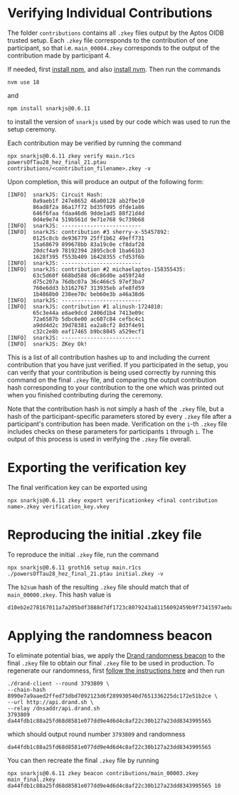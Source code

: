 # Verifying Individual Contributions


The folder `contributions` contains all `.zkey` files output by the Aptos OIDB trusted setup. Each `.zkey` file corresponds to the contribution of one participant, so that i.e. `main_00004.zkey` corresponds to the output of the contribution made by participant 4. 

If needed, first [install npm](https://docs.npmjs.com/downloading-and-installing-node-js-and-npm), and also [install nvm](https://github.com/nvm-sh/nvm?tab=readme-ov-file#installing-and-updating). Then run the commands

```
nvm use 18
```

and

```
npm install snarkjs@0.6.11
```

to install the version of `snarkjs` used by our code which was used to run the setup ceremony. 

Each contribution may be verified by running the command 

```
npx snarkjs@0.6.11 zkey verify main.r1cs powersOfTau28_hez_final_21.ptau contributions/<contribution_filename>.zkey -v
```

Upon completion, this will produce an output of the following form: 

```
[INFO]  snarkJS: Circuit Hash: 
		0a9aeb1f 247e8652 46a00128 ab2fbe10
		86ad8f2a 86a17f72 bd35f095 dfde1a86
		646f6faa fdaa46d6 9dde1ad5 88f21d4d
		0d4e9e74 519b561d 9e71e768 9c739b68
[INFO]  snarkJS: -------------------------
[INFO]  snarkJS: contribution #3 sherry-x-55457892:
		0125c8cb de936779 25ff1b62 49eff731
		15a68679 899678bb 83a19c0e cf8daf28
		20dcf4a9 78192394 2895cbc0 1ba661b3
		1628f395 f553b409 16428355 cfd53f6b
[INFO]  snarkJS: -------------------------
[INFO]  snarkJS: contribution #2 michaelaptos-158355435:
		63c5d60f 668bd588 d6c86d0e a459f24d
		d75c207a 76dbc07a 36c466c5 97ef3ba7
		760e6dd3 b3162767 313935eb afe8fd59
		1b4868b0 238ee70c beb60e3b a46a38d6
[INFO]  snarkJS: -------------------------
[INFO]  snarkJS: contribution #1 alinush-1724810:
		65c3e44a e8ae9dcd 2406d1b4 7413e09c
		72a6587b 5dbc6e00 ac607c84 cefbc4c1
		a9dd4d2c 39d78381 ea2a8cf2 8d3f4e91
		c32c2e8b eaf17465 b9bc8045 a529ecf1
[INFO]  snarkJS: -------------------------
[INFO]  snarkJS: ZKey Ok!
```

This is a list of all contribution hashes up to and including the current contribution that you have just verified. If you participated in the setup, you can verify that your contribution is being used correctly by running this command on the final `.zkey` file, and comparing the output contribution hash corresponding to your contribution to the one which was printed out when you finished contributing during the ceremony. 

Note that the contribution hash is not simply a hash of the `.zkey` file, but a hash of the participant-specific parameters stored by every `.zkey` file after a participant's contribution has been made. Verification on the `i`-th `.zkey` file includes checks on these parameters for participants `1` through `i`. The output of this process is used in verifying the `.zkey` file overall. 

# Exporting the verification key

The final verification key can be exported using 

```
npx snarkjs@0.6.11 zkey export verificationkey <final contribution name>.zkey verification_key.vkey
```

# Reproducing the initial .zkey file

To reproduce the initial `.zkey` file, run the command

```
npx snarkjs@0.6.11 groth16 setup main.r1cs ./powersOfTau28_hez_final_21.ptau initial.zkey -v
```

The `b2sum` hash of the resulting `.zkey` file should match that of `main_00000.zkey`. This hash value is

```
d10eb2e278167011a7a205bdf3888d7df1723c8079243a81156092459b9f7341597aeba719187d82d11bfa16b3cba0955260520477d3094c2ffc7dbc99d2f0fa
```
# Applying the randomness beacon

To eliminate potential bias, we apply the [Drand randomness beacon](https://drand.love/) to the final `.zkey` file to obtain our final `.zkey` file to be used in production. To regenerate our randomness, first [follow the instructions here](https://drand.love/developer/drand-client/#installation) and then run

```
./drand-client --round 3793809 \
--chain-hash 8990e7a9aaed2ffed73dbd7092123d6f289930540d7651336225dc172e51b2ce \
--url http://api.drand.sh \
--relay /dnsaddr/api.drand.sh
3793809	da44fdb1c88a25fd68d8581e077dd9e4d6d4c8af22c30b127a23dd8343995565
```

which should output round number `3793809` and randomness

```
da44fdb1c88a25fd68d8581e077dd9e4d6d4c8af22c30b127a23dd8343995565
```

You can then recreate the final `.zkey` file by running

```
npx snarkjs@0.6.11 zkey beacon contributions/main_00003.zkey main_final.zkey da44fdb1c88a25fd68d8581e077dd9e4d6d4c8af22c30b127a23dd8343995565 10
```
